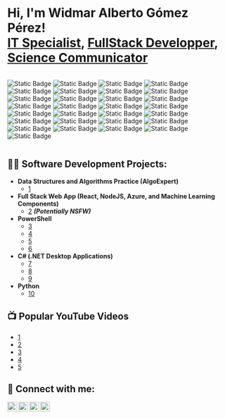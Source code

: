 <h1>Hi, I'm Widmar Alberto Gómez Pérez! <br/><a href="https://github.com/widmaralbertogp">IT Specialist</a>, <a href="https://www.linkedin.com/in/wagplink/">FullStack Developper</a>, <a href="https://www.youtube.com">Science Communicator</a></h1>

<div style="display:flex; flex-wrap:wrap; gap:10px; border-radius:40px;">

  <!-- HTML -->
  ![Static Badge](https://img.shields.io/badge/Html5-lms?style=for-the-badge&logo=Html5&label=%20&labelColor=black&color=orange)
  ![Static Badge](https://img.shields.io/badge/Css3-css3?style=for-the-badge&logo=Css&label=%20&labelColor=black&color=%23663399)
  ![Static Badge](https://img.shields.io/badge/JavaScript-js?style=for-the-badge&logo=Javascript&label=%20&labelColor=black&color=%23F7DF1E)
  ![Static Badge](https://img.shields.io/badge/Node.js-js?style=for-the-badge&logo=Node.js&logoColor=white&labelColor=black&color=%235FA04E)
  ![Static Badge](https://img.shields.io/badge/React-reac?style=for-the-badge&logo=react&logoColor=white&labelColor=black&color=%2361DAFB)
  ![Static Badge](https://img.shields.io/badge/JAVA-js?style=for-the-badge&logo=Java-java&label=%20Java&labelColor=black&color=%232F61B4)
  ![Static Badge](https://img.shields.io/badge/Php-php?style=for-the-badge&logo=php&logoColor=white&labelColor=black&color=%23777BB4)
  ![Static Badge](https://img.shields.io/badge/Git-git?style=for-the-badge&logo=git&logoColor=white&labelColor=black&color=%23F05032)
  ![Static Badge](https://img.shields.io/badge/Github-github?style=for-the-badge&logo=github&logoColor=white&labelColor=black&color=%239E95B7)
  ![Static Badge](https://img.shields.io/badge/GithubActions-gha?style=for-the-badge&logo=githubactions&logoColor=white&labelColor=black&color=%232088FF)
 ![Static Badge](https://img.shields.io/badge/Gitlab-glab?style=for-the-badge&logo=gitlab&logoColor=white&labelColor=black&color=%23FC6D26)
 ![Static Badge](https://img.shields.io/badge/MariaDB-mdb?style=for-the-badge&logo=mariadb&logoColor=white&labelColor=black&color=%23003545)
 ![Static Badge](https://img.shields.io/badge/PostgreSQL-psql?style=for-the-badge&logo=PostgreSQL&logoColor=white&labelColor=black&color=%234169E1)
 ![Static Badge](https://img.shields.io/badge/MongoDB-mdb?style=for-the-badge&logo=MongoDB&logoColor=white&labelColor=black&color=%2347A248)
 ![Static Badge](https://img.shields.io/badge/VMware-vmw?style=for-the-badge&logo=VMware&logoColor=white&labelColor=black&color=%23607078)
 ![Static Badge](https://img.shields.io/badge/VirtualBox-vb?style=for-the-badge&logo=VirtualBox&logoColor=white&labelColor=black&color=%232F61B4)
![Static Badge](https://img.shields.io/badge/Docker-dkr?style=for-the-badge&logo=Docker&logoColor=white&labelColor=black&color=%232496ED)
![Static Badge](https://img.shields.io/badge/Kubernetes-kbnts?style=for-the-badge&logo=Kubernetes&logoColor=white&labelColor=black&color=%23326CE5)
![Static Badge](https://img.shields.io/badge/LMS-lms?style=for-the-badge&logo=LMS-LMS&logoColor=white&labelColor=black&color=%23326CE5)
![Static Badge](https://img.shields.io/badge/Moodle-mdl?style=for-the-badge&logo=Moodle&logoColor=white&labelColor=black&color=%23F98012)
![Static Badge](https://img.shields.io/badge/ERP-erp?style=for-the-badge&logo=Erp&logoColor=white&labelColor=black&color=%230089FF)
![Static Badge](https://img.shields.io/badge/Sap-erp?style=for-the-badge&logo=Sap&logoColor=white&labelColor=black&color=%230FAAFF)
![Static Badge](https://img.shields.io/badge/UI5-sap?style=for-the-badge&logo=SAP&logoColor=white&labelColor=black&color=%230FAAFF)
![Static Badge](https://img.shields.io/badge/FIORI-sap?style=for-the-badge&logo=SAP&logoColor=white&labelColor=black&color=%230FAAFF)
![Static Badge](https://img.shields.io/badge/BTP-sap?style=for-the-badge&logo=SAP&logoColor=white&labelColor=black&color=%230FAAFF)
![Static Badge](https://img.shields.io/badge/cPANEL-cpl?style=for-the-badge&logo=Cpanel&logoColor=white&logoSize=auto&labelColor=black&color=%23FF6C2C)
![Static Badge](https://img.shields.io/badge/Webmin-wm?style=for-the-badge&logo=Webmin&logoColor=white&logoSize=auto&labelColor=black&color=%237DA0D0)
![Static Badge](https://img.shields.io/badge/Zoom-zm?style=for-the-badge&logo=Zoom&logoColor=white&labelColor=black&color=%230B5CFF)
![Static Badge](https://img.shields.io/badge/Teamviewer-tw?style=for-the-badge&logo=teamviewer&logoColor=white&labelColor=black&color=%23050A52)



</div>


<h2>👨‍💻 Software Development Projects:</h2>

- <b>Data Structures and Algorithms Practice (AlgoExpert)</b>
  - [1](https://github.com/)
- <b>Full Stack Web App (React, NodeJS, Azure, and Machine Learning Components)</b>
  - [2](https://github.com/) <b><i>(Potentially NSFW)</b></i>
- <b>PowerShell</b>
  - [3](https://github.com)
  - [4](https://github.com)
  - [5](https://github.com)
  - [6](https://github.com)
- <b>C# (.NET Desktop Applications)</b>
  - [7](https://github.com)
  - [8](https://github.com)
  - [9](https://github.com)
- <b>Python</b>
  - [10](https://github.com)

<h2>📺 Popular YouTube Videos</h2>

- [1](https://www.youtube.com)
- [2](https://www.youtube.com)
- [3](https://www.youtube.com)
- [4](https://www.youtube.com)
- [5](https://www.youtube.com)

<h2> 🤳 Connect with me:</h2>

[<img align="left" alt="widmaralbertogp | YouTube" width="22px" src="https://cdn.jsdelivr.net/npm/simple-icons@v3/icons/youtube.svg" />][youtube]
[<img align="left" alt="widmaralbertogp | Twitter" width="22px" src="https://cdn.jsdelivr.net/npm/simple-icons@v3/icons/twitter.svg" />][twitter]
[<img align="left" alt="widmaralbertogp | LinkedIn" width="22px" src="https://cdn.jsdelivr.net/npm/simple-icons@v3/icons/linkedin.svg" />][linkedin]
[<img align="left" alt="widmaralbertogp | Instagram" width="22px" src="https://cdn.jsdelivr.net/npm/simple-icons@v3/icons/instagram.svg" />][instagram]

[twitter]: https://twitter.com/widmaralbertogp
[youtube]: https://www.youtube.com/widmaralbertogp
[instagram]: https://www.instagram.com/widmaralbertogp
[linkedin]: https://linkedin.com/widmaralbertogp

<!--
**widmaralbertogp/widmaralbertogp** is a ✨ _special_ ✨ repository because its `README.md` (this file) appears on your GitHub profile.

Here are some ideas to get you started:

- 🔭 I’m currently working on ...
- 🌱 I’m currently learning ...
- 👯 I’m looking to collaborate on ...
- 🤔 I’m looking for help with ...
- 💬 Ask me about ...
- 📫 How to reach me: ...
- 😄 Pronouns: ...
- ⚡ Fun fact: ...
-->
